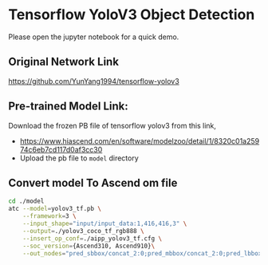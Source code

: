 # Tensorflow YoloV3 Object Detection
Please open the jupyter notebook for a quick demo.

## Original Network Link

https://github.com/YunYang1994/tensorflow-yolov3

## Pre-trained Model Link:

Download the frozen PB file of tensorflow yolov3 from this link,
- https://www.hiascend.com/en/software/modelzoo/detail/1/8320c01a25974c6eb7cd117d0af3cc30
- Upload the pb file to `model` directory

## Convert model To Ascend om file

```bash
cd ./model
atc --model=yolov3_tf.pb \
    --framework=3 \
    --input_shape="input/input_data:1,416,416,3" \
    --output=./yolov3_coco_tf_rgb888 \
    --insert_op_conf=./aipp_yolov3_tf.cfg \
    --soc_version={Ascend310, Ascend910}\
    --out_nodes="pred_sbbox/concat_2:0;pred_mbbox/concat_2:0;pred_lbbox/concat_2:0"
```